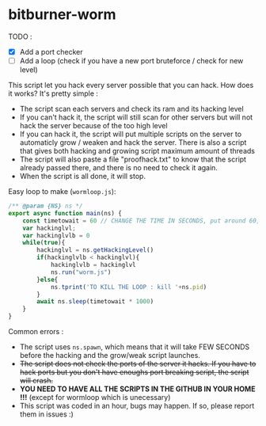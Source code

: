 # bitburner-worm

TODO : 
  - [x] Add a port checker
  - [ ] Add a loop (check if you have a new port bruteforce / check for new level)
  
This script let you hack every server possible that you can hack. How does it works? It's pretty simple :
  - The script scan each servers and check its ram and its hacking level
  - If you can't hack it, the script will still scan for other servers but will not hack the server because of the too high level
  - If you can hack it, the script will put multiple scripts on the server to automaticly grow / weaken and hack the server. There is also a script that gives both hacking and growing script maximum amount of threads
  - The script will also paste a file "proofhack.txt" to know that the script already passed there, and there is no need to check it again.
  - When the script is all done, it will stop.


Easy loop to make (`wormloop.js`):
```js
/** @param {NS} ns */
export async function main(ns) {
	const timetowait = 60 // CHANGE THE TIME IN SECONDS, put around 60, you don't need to check too often
	var hackinglvl;
	var hackinglvlb = 0
	while(true){
		hackinglvl = ns.getHackingLevel()
		if(hackinglvlb < hackinglvl){
			hackinglvlb = hackinglvl
			ns.run("worm.js")
		}else{
			ns.tprint('TO KILL THE LOOP : kill '+ns.pid)
		}
		await ns.sleep(timetowait * 1000)
	}
}
```
  
Common errors :
  - The script uses `ns.spawn`, which means that it will take FEW SECONDS before the hacking and the grow/weak script launches.
  - ~~The script does not check the ports of the server it hacks. If you have to hack ports but you don't have enoughs port breaking script, the script will crash.~~
  - **YOU NEED TO HAVE ALL THE SCRIPTS IN THE GITHUB IN YOUR HOME !!!** (except for wormloop which is unecessary)
  - This script was coded in an hour, bugs may happen. If so, please report them in issues :)